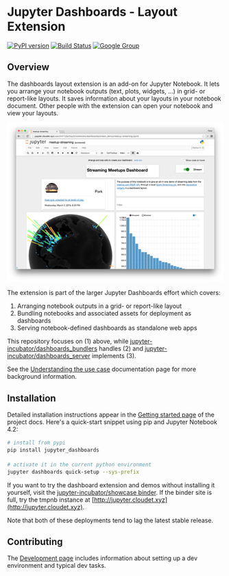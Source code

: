 # Jupyter Dashboards - Layout Extension

[![PyPI version](https://badge.fury.io/py/jupyter_dashboards.svg)](https://badge.fury.io/py/jupyter_dashboards) [![Build Status](https://travis-ci.org/jupyter-incubator/dashboards.svg?branch=master)](https://travis-ci.org/jupyter-incubator/dashboards) [![Google Group](https://img.shields.io/badge/-Google%20Group-lightgrey.svg)](https://groups.google.com/forum/#!forum/jupyter)

## Overview

The dashboards layout extension is an add-on for Jupyter Notebook. It lets you arrange your notebook outputs (text, plots, widgets, ...) in grid- or report-like layouts. It saves information about your layouts in your notebook document. Other people with the extension can open your notebook and view your layouts.

![Dashboard layout screenshot](docs/source/_static/dashboards_intro.png)

The extension is part of the larger Jupyter Dashboards effort which covers:

1. Arranging notebook outputs in a grid- or report-like layout 
2. Bundling notebooks and associated assets for deployment as dashboards 
3. Serving notebook-defined dashboards as standalone web apps

This repository focuses on (1) above, while [jupyter-incubator/dashboards_bundlers](https://github.com/jupyter-incubator/dashboards_bundlers) handles (2) and [jupyter-incubator/dashboards_server](https://github.com/jupyter-incubator/dashboards_server) implements (3).

See the [Understanding the use case](http://jupyter-dashboards-layout.readthedocs.io/en/latest/use-cases.html) documentation page for more background information.

## Installation

Detailed installation instructions appear in the [Getting started page](http://jupyter-dashboards-layout.readthedocs.io/en/latest/getting-started.html) of the project docs. Here's a quick-start snippet using pip and Jupyter Notebook 4.2:

```bash
# install from pypi
pip install jupyter_dashboards

# activate it in the current python environment
jupyter dashboards quick-setup --sys-prefix
``` 

If you want to try the dashboard extension and demos without installing it yourself, visit the [jupyter-incubator/showcase binder](http://mybinder.org/repo/jupyter-incubator/showcase). If the binder site is full, try the tmpnb instance at [http://jupyter.cloudet.xyz](http://jupyter.cloudet.xyz).

Note that both of these deployments tend to lag the latest stable release.

## Contributing

The [Development page](http://jupyter-dashboards-layout.readthedocs.io/en/latest/development.html) includes information about setting up a dev environment and typical dev tasks.
